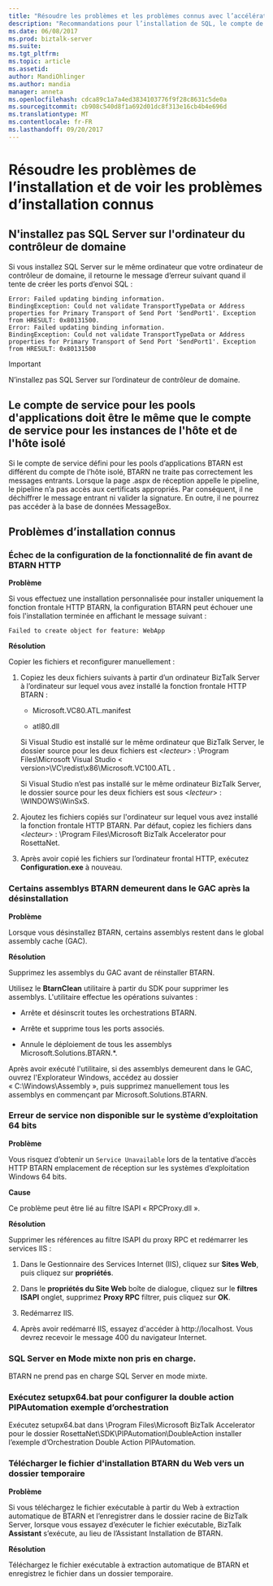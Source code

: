 ```yaml
---
title: "Résoudre les problèmes et les problèmes connus avec l’accélérateur BizTalk du RosettaNet (BTARN) installé sur BizTalk Server | Documents Microsoft »"
description: "Recommandations pour l’installation de SQL, le compte de service pour les instances d’hôte et les erreurs connues avec l’installation de BTARN dans BizTalk Server"
ms.date: 06/08/2017
ms.prod: biztalk-server
ms.suite: 
ms.tgt_pltfrm: 
ms.topic: article
ms.assetid: 
author: MandiOhlinger
ms.author: mandia
manager: anneta
ms.openlocfilehash: cdca89c1a7a4ed3834103776f9f28c8631c5de0a
ms.sourcegitcommit: cb908c540d8f1a692d01dc8f313e16cb4b4e696d
ms.translationtype: MT
ms.contentlocale: fr-FR
ms.lasthandoff: 09/20/2017
---
```

# <a name="troubleshoot-the-installation-and-see-the-known-install-issues"></a>Résoudre les problèmes de l’installation et de voir les problèmes d’installation connus

  
## <a name="do-not-install-sql-server-on-the-domain-controller-computer"></a>N'installez pas SQL Server sur l'ordinateur du contrôleur de domaine  
 Si vous installez SQL Server sur le même ordinateur que votre ordinateur de contrôleur de domaine, il retourne le message d’erreur suivant quand il tente de créer les ports d’envoi SQL :  
  
```
Error: Failed updating binding information.  
BindingException: Could not validate TransportTypeData or Address properties for Primary Transport of Send Port 'SendPort1'. Exception from HRESULT: 0x80131500.  
Error: Failed updating binding information.  
BindingException: Could not validate TransportTypeData or Address properties for Primary Transport of Send Port 'SendPort1'. Exception from HRESULT: 0x80131500  

```
  
> [!IMPORTANT]
>  N’installez pas SQL Server sur l’ordinateur de contrôleur de domaine.  
  
## <a name="service-account-for-the-application-pools-must-be-the-same-as-the-service-account-for-the-isolated-host-and-host-instances"></a>Le compte de service pour les pools d'applications doit être le même que le compte de service pour les instances de l'hôte et de l'hôte isolé  
 Si le compte de service défini pour les pools d’applications BTARN est différent du compte de l’hôte isolé, BTARN ne traite pas correctement les messages entrants. Lorsque la page .aspx de réception appelle le pipeline, le pipeline n’a pas accès aux certificats appropriés. Par conséquent, il ne déchiffrer le message entrant ni valider la signature. En outre, il ne pourrez pas accéder à la base de données MessageBox.  
  

## <a name="known-install-issues"></a>Problèmes d’installation connus

  
### <a name="btarn-http-front-end-feature-configuration-fails"></a>Échec de la configuration de la fonctionnalité de fin avant de BTARN HTTP  
 **Problème**  
  
 Si vous effectuez une installation personnalisée pour installer uniquement la fonction frontale HTTP BTARN, la configuration BTARN peut échouer une fois l'installation terminée en affichant le message suivant : 

`Failed to create object for feature: WebApp`  
  
 **Résolution**  
  
Copier les fichiers et reconfigurer manuellement : 
  
1.  Copiez les deux fichiers suivants à partir d’un ordinateur BizTalk Server à l’ordinateur sur lequel vous avez installé la fonction frontale HTTP BTARN :
  
    -   Microsoft.VC80.ATL.manifest  
  
    -   atl80.dll  
  
     Si Visual Studio est installé sur le même ordinateur que BizTalk Server, le dossier source pour les deux fichiers est <*lecteur*> : \Program Files\Microsoft Visual Studio < version\>\VC\redist\x86\Microsoft.VC100.ATL .  
  
     Si Visual Studio n’est pas installé sur le même ordinateur BizTalk Server, le dossier source pour les deux fichiers est sous <*lecteur*> : \WINDOWS\WinSxS.  
  
2.  Ajoutez les fichiers copiés sur l'ordinateur sur lequel vous avez installé la fonction frontale HTTP BTARN. Par défaut, copiez les fichiers dans <*lecteur*> : \Program Files\Microsoft BizTalk Accelerator pour RosettaNet.  
  
3.  Après avoir copié les fichiers sur l’ordinateur frontal HTTP, exécutez **Configuration.exe** à nouveau.  
  
### <a name="some-btarn-assemblies-stay-in-gac-after-uninstalling"></a>Certains assemblys BTARN demeurent dans le GAC après la désinstallation  
 **Problème**  
  
 Lorsque vous désinstallez BTARN, certains assemblys restent dans le global assembly cache (GAC).  
  
 **Résolution**  
  
 Supprimez les assemblys du GAC avant de réinstaller BTARN.  
  
 Utilisez le **BtarnClean** utilitaire à partir du SDK pour supprimer les assemblys. L'utilitaire effectue les opérations suivantes :  
  
-   Arrête et désinscrit toutes les orchestrations BTARN.  
  
-   Arrête et supprime tous les ports associés.  
  
-   Annule le déploiement de tous les assemblys Microsoft.Solutions.BTARN.*.  
  
 Après avoir exécuté l'utilitaire, si des assemblys demeurent dans le GAC, ouvrez l'Explorateur Windows, accédez au dossier « C:\Windows\Assembly », puis supprimez manuellement tous les assemblys en commençant par Microsoft.Solutions.BTARN.  
  
### <a name="service-unavailable-error-on-64-bit-os"></a>Erreur de service non disponible sur le système d’exploitation 64 bits
 **Problème**  
  
 Vous risquez d’obtenir un `Service Unavailable` lors de la tentative d’accès HTTP BTARN emplacement de réception sur les systèmes d’exploitation Windows 64 bits.  
  
 **Cause**  
  
 Ce problème peut être lié au filtre ISAPI « RPCProxy.dll ».  
  
 **Résolution**  
  
Supprimer les références au filtre ISAPI du proxy RPC et redémarrer les services IIS :
  
1.  Dans le Gestionnaire des Services Internet (IIS), cliquez sur **Sites Web**, puis cliquez sur **propriétés**.  
  
2.  Dans le **propriétés du Site Web** boîte de dialogue, cliquez sur le **filtres ISAPI** onglet, supprimez **Proxy RPC** filtrer, puis cliquez sur **OK**.  
  
3.  Redémarrez IIS.  
  
4.  Après avoir redémarré IIS, essayez d'accéder à http://localhost. Vous devrez recevoir le message 400 du navigateur Internet.  
  
### <a name="sql-server-mixed-mode-not-supported"></a>SQL Server en Mode mixte non pris en charge.  
BTARN ne prend pas en charge SQL Server en mode mixte.  
  
### <a name="run-setupx64bat-to-set-up-the-double-action-pipautomation-orchestration-sample"></a>Exécutez setupx64.bat pour configurer la double action PIPAutomation exemple d’orchestration 

Exécutez setupx64.bat dans \Program Files\Microsoft BizTalk Accelerator pour le dossier RosettaNet\SDK\PIPAutomation\DoubleAction installer l’exemple d’Orchestration Double Action PIPAutomation.
  
### <a name="download-the-btarn-setup-file-from-the-web-to-a-temp-folder"></a>Télécharger le fichier d'installation BTARN du Web vers un dossier temporaire  
 **Problème**  
  
 Si vous téléchargez le fichier exécutable à partir du Web à extraction automatique de BTARN et l’enregistrer dans le dossier racine de BizTalk Server, lorsque vous essayez d’exécuter le fichier exécutable, BizTalk **Assistant** s’exécute, au lieu de l’Assistant Installation de BTARN.  
  
 **Résolution**  
  
 Téléchargez le fichier exécutable à extraction automatique de BTARN et enregistrez le fichier dans un dossier temporaire.
